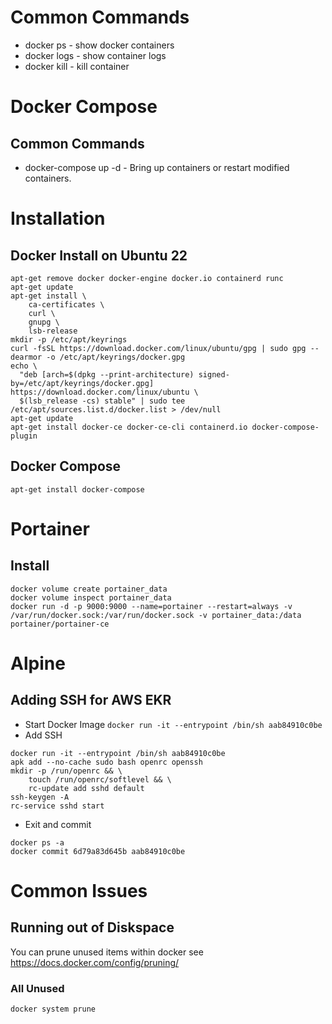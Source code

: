 # Common Commands
* docker ps - show docker containers
* docker logs <container> - show container logs
* docker kill <container> - kill container
# Docker Compose
## Common Commands
* docker-compose up -d - Bring up containers or restart modified containers.

# Installation
## Docker Install on Ubuntu 22
```
apt-get remove docker docker-engine docker.io containerd runc
apt-get update
apt-get install \
    ca-certificates \
    curl \
    gnupg \
    lsb-release
mkdir -p /etc/apt/keyrings
curl -fsSL https://download.docker.com/linux/ubuntu/gpg | sudo gpg --dearmor -o /etc/apt/keyrings/docker.gpg
echo \
  "deb [arch=$(dpkg --print-architecture) signed-by=/etc/apt/keyrings/docker.gpg] https://download.docker.com/linux/ubuntu \
  $(lsb_release -cs) stable" | sudo tee /etc/apt/sources.list.d/docker.list > /dev/null
apt-get update
apt-get install docker-ce docker-ce-cli containerd.io docker-compose-plugin
```
## Docker Compose
```
apt-get install docker-compose
```


# Portainer
## Install
```
docker volume create portainer_data
docker volume inspect portainer_data
docker run -d -p 9000:9000 --name=portainer --restart=always -v /var/run/docker.sock:/var/run/docker.sock -v portainer_data:/data portainer/portainer-ce
```

# Alpine
## Adding SSH for AWS EKR
* Start Docker Image
```docker run -it --entrypoint /bin/sh aab84910c0be```
* Add SSH
```
docker run -it --entrypoint /bin/sh aab84910c0be
apk add --no-cache sudo bash openrc openssh
mkdir -p /run/openrc && \
    touch /run/openrc/softlevel && \
    rc-update add sshd default
ssh-keygen -A
rc-service sshd start
```
* Exit and commit
```
docker ps -a
docker commit 6d79a83d645b aab84910c0be
```

# Common Issues
## Running out of Diskspace
You can prune unused items within docker see https://docs.docker.com/config/pruning/

### All Unused
```docker system prune```